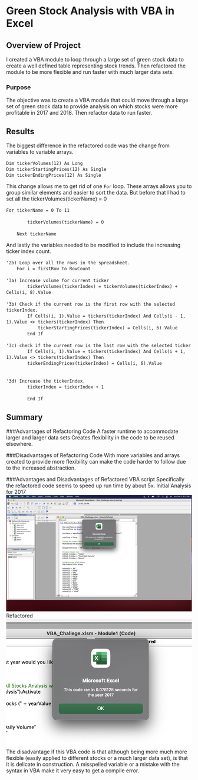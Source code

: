 # Green Stock Analysis with VBA in Excel

## Overview of Project

I created a VBA module to loop through a large set of green stock data to create a well defined table representing stock trends. Then refactored the module to be more flexible and run faster with much larger data sets. 

### Purpose
The objective was to create a VBA module that could move through a large set of green stock data to provide analysis on which stocks were more profitable in 2017 and 2018. Then refactor data to run faster.

## Results 
The biggest difference in the refactored code was the change from variables to variable arrays.
```
Dim tickerVolumes(12) As Long
Dim tickerStartingPrices(12) As Single
Dim tickerEndingPrices(12) As Single
```
This change allows me to get rid of one `For` loop. These arrays allows you to group similar elements and easier to sort the data. But before that I had to set all the 
tickerVolumes(tickerName) = 0
```
For tickerName = 0 To 11
        
        tickerVolumes(tickerName) = 0
    
    Next tickerName
```
And lastly the variables needed to be modified to include the increasing ticker index count.

```
'2b) Loop over all the rows in the spreadsheet.
    For i = firstRow To RowCount

'3a) Increase volume for current ticker
        tickerVolumes(tickerIndex) = tickerVolumes(tickerIndex) + Cells(i, 8).Value
    
'3b) Check if the current row is the first row with the selected tickerIndex.
        If Cells(i, 1).Value = tickers(tickerIndex) And Cells(i - 1, 1).Value <> tickers(tickerIndex) Then
            tickerStartingPrices(tickerIndex) = Cells(i, 6).Value
        End If
    
'3c) check if the current row is the last row with the selected ticker
        If Cells(i, 1).Value = tickers(tickerIndex) And Cells(i + 1, 1).Value <> tickers(tickerIndex) Then
        tickerEndingPrices(tickerIndex) = Cells(i, 6).Value
    

'3d) Increase the tickerIndex.
        tickerIndex = tickerIndex + 1
        
        End If

```

## Summary

###Advantages of Refactoring Code
A faster runtime to accommodate larger and larger data sets
Creates flexibility in the code to be reused elsewhere.

###Disadvantages of Refactoring Code
With more variables and arrays created to provide more flexibility can make the code harder to follow due to the increased abstraction.

###Advantages and Disadvantages of Refactored VBA script
Specifically the refactored code seems to speed up run time by about 5x.
Initial Analysis for 2017
![This is an image](/Resources/2017_Initial_Analysis.png)
Refactored
![This is an image](/Resources/2017_Refactored.png)
The disadvantage if this VBA code is that although being more much more flexible (easily applied to different stocks or a much larger data set), is that it is delicate in construction. A misspelled variable or a mistake with the syntax in VBA make it very easy to get a compile error.
